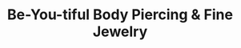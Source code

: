 ---
title: "Be-You-tiful Body Piercing & Fine Jewelry"
url: /lansing/be-you-tiful-body-piercing-und-fine-jewelry/
shop: Piercing
---